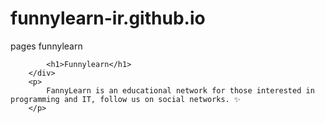 # funnylearn-ir.github.io
pages funnylearn

            <h1>Funnylearn</h1>
        </div>
        <p>
            FannyLearn is an educational network for those interested in programming and IT, follow us on social networks. ✨
        </p>
       
